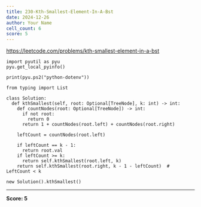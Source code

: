 ```yaml
---
title: 230-Kth-Smallest-Element-In-A-Bst
date: 2024-12-26
author: Your Name
cell_count: 6
score: 5
---
```


https://leetcode.com/problems/kth-smallest-element-in-a-bst


```
import pyutil as pyu
pyu.get_local_pyinfo()
```


```
print(pyu.ps2("python-dotenv"))
```


```
from typing import List
```


```
class Solution:
  def kthSmallest(self, root: Optional[TreeNode], k: int) -> int:
    def countNodes(root: Optional[TreeNode]) -> int:
      if not root:
        return 0
      return 1 + countNodes(root.left) + countNodes(root.right)

    leftCount = countNodes(root.left)

    if leftCount == k - 1:
      return root.val
    if leftCount >= k:
      return self.kthSmallest(root.left, k)
    return self.kthSmallest(root.right, k - 1 - leftCount)  # LeftCount < k
```


```
new Solution().kthSmallest()
```


---
**Score: 5**